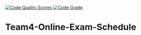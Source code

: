 [![Code Quality Scores](https://www.code-inspector.com/project/20709/score/svg)](https://frontend.code-inspector.com/public/project/20709/Team4-Online-Exam-Schedule/dashboard)
[![Code Grade](https://www.code-inspector.com/project/20709/status/svg)](https://frontend.code-inspector.com/public/project/20709/Team4-Online-Exam-Schedule/dashboard)



# Team4-Online-Exam-Schedule

